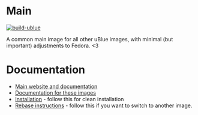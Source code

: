 # Main

[![build-ublue](https://github.com/joshua-stone/rose-os/actions/workflows/build.yml/badge.svg)](https://github.com/joshua-stone/rose-os/actions/workflows/build.yml)

A common main image for all other uBlue images, with minimal (but important) adjustments to Fedora. <3  

# Documentation

- [Main website and documentation](https://universal-blue.org)
- [Documentation for these images](https://universal-blue.org/images/main)
- [Installation](https://universal-blue.org/installation/) - follow this for clean installation
- [Rebase instructions](https://universal-blue.org/images/) - follow this if you want to switch to another image. 
